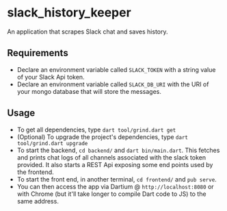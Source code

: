 # slack_history_keeper

An application that scrapes Slack chat and saves history.

## Requirements
* Declare an environment variable called `SLACK_TOKEN` with a string value of your Slack Api token.
* Declare an environment variable called `SLACK_DB_URI` with the URI of your mongo database that will store the messages.

## Usage
* To get all dependencies, type `dart tool/grind.dart get`
* (Optional) To upgrade the project's dependencies, type `dart tool/grind.dart upgrade`
* To start the backend, `cd backend/` and `dart bin/main.dart`. This fetches and prints chat logs of all channels associated with the slack token provided. It also starts a REST Api exposing some end points used by the frontend.
* To start the front end, in another terminal, `cd frontend/` and `pub serve`.
* You can then access the app via Dartium @ `http://localhost:8080` or with Chrome (but it'll take longer to compile Dart code to JS) to the same address.
